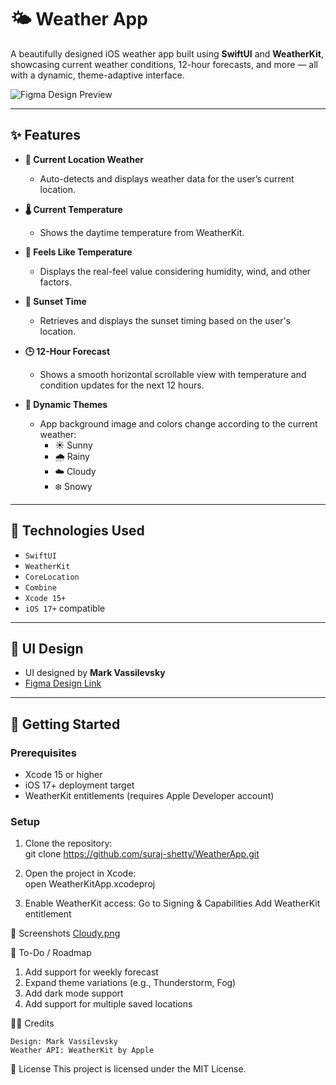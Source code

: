 # 🌤️ Weather App

A beautifully designed iOS weather app built using **SwiftUI** and **WeatherKit**, showcasing current weather conditions, 12-hour forecasts, and more — all with a dynamic, theme-adaptive interface.

![Figma Design Preview](https://www.figma.com/file/RjucsLMfmhElYxIqBEP5Ir/Weather-App-%7C-Template--Community-?type=design&node-id=0-1)

---

## ✨ Features

- **📍 Current Location Weather**
  - Auto-detects and displays weather data for the user’s current location.
  
- **🌡️ Current Temperature**
  - Shows the daytime temperature from WeatherKit.

- **🥵 Feels Like Temperature**
  - Displays the real-feel value considering humidity, wind, and other factors.

- **🌅 Sunset Time**
  - Retrieves and displays the sunset timing based on the user's location.

- **🕒 12-Hour Forecast**
  - Shows a smooth horizontal scrollable view with temperature and condition updates for the next 12 hours.

- **🎨 Dynamic Themes**
  - App background image and colors change according to the current weather:
    - ☀️ Sunny  
    - 🌧️ Rainy  
    - ☁️ Cloudy  
    - ❄️ Snowy  

---

## 🧩 Technologies Used

- `SwiftUI`
- `WeatherKit`
- `CoreLocation`
- `Combine`
- `Xcode 15+`
- `iOS 17+` compatible

---

## 🎨 UI Design

- UI designed by **Mark Vassilevsky**
- [Figma Design Link](https://www.figma.com/design/RjucsLMfmhElYxIqBEP5Ir/Weather-App-%7C-Template--Community-?node-id=0-1&p=f&t=zM6d9jU1TNdvy0Vp-0)

---

## 🚀 Getting Started

### Prerequisites
- Xcode 15 or higher
- iOS 17+ deployment target
- WeatherKit entitlements (requires Apple Developer account)

### Setup

1. Clone the repository:   
   git clone https://github.com/suraj-shetty/WeatherApp.git

2. Open the project in Xcode:   
    open WeatherKitApp.xcodeproj
    
3. Enable WeatherKit access:
    Go to Signing & Capabilities
    Add WeatherKit entitlement

📸 Screenshots
[Cloudy.png](https://github.com/suraj-shetty/WeatherApp/blob/main/Screenshots/cloudy.png)

📌 To-Do / Roadmap

 1. Add support for weekly forecast
 2. Expand theme variations (e.g., Thunderstorm, Fog)
 3. Add dark mode support
 4. Add support for multiple saved locations
 
 
 🧑‍🎨 Credits

    Design: Mark Vassilevsky
    Weather API: WeatherKit by Apple


📄 License
    This project is licensed under the MIT License.
